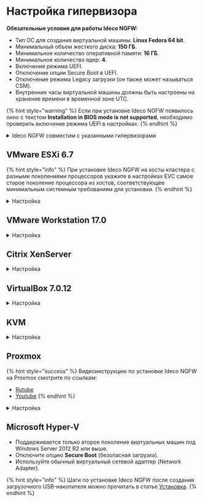 # Настройка гипервизора

**Обязательные условия для работы Ideco NGFW:**

* Тип ОС для создания виртуальной машины: **Linux Fedora 64 bit**.
* Минимальный объем жесткого диска: **150 ГБ**.
* Минимальное количество оперативной памяти: **16 ГБ**.
* Минимальное количество ядер: **4**.
* Включение режима UEFI.
* Отключение опции Secure Boot в UEFI.
* Отключение режима Legacy загрузки (он также может называться CSM).
* Внутренние часы виртуальной машины должны быть настроены на хранение времени в временной зоне UTC.

{% hint style="warning" %}
Если при установке Ideco NGFW появилось окно с текстом **Installation in BIOS mode is not supported**, необходимо проверить включение режима UEFI в настройках.
{% endhint %}

<details>
<summary>Ideco NGFW совместим с указанными гипервизорами</summary>

* Microsoft Hyper-V (2-го поколения).
* VMware (Workstation и ESXi) версии не ниже 6.5.0.
* VirtualBox версии не ниже 7.0.0.
* KVM версии не ниже 1.2.0.
* Proxmox VE.
* Citrix XenServer.

</details>


## VMware ESXi 6.7

{% hint style="info" %}
При установке Ideco NGFW на хосты кластера с разными поколениями процессоров укажите в настройках EVC самое старое поколение процессора из хостов, соответствующее минимальным системным требованиям для установки.
{% endhint %}

<details>
<summary>Настройка</summary>

Перед установкой Ideco NGFW:
* Загрузите образ, скачанный с [MY.IDECO](https://my.ideco.ru/), на VMware ESXi. При настройке виртуальной машины потребуется указать его путь.
* Увеличьте размер видеопамяти для виртуальной машины до 16 МБ.
* Используйте виртуальные сетевые адаптеры **vmxnet3**.

1\. Создайте виртуальную машину:

![](/.gitbook/assets/specifics-of-hypervisor-settings4.png)

2\. Укажите **Имя** виртуальной машине и установите остальные настройки как на скриншоте:

 ![](/.gitbook/assets/specifics-of-hypervisor-settings5.png)

3\. Выберите хранилище для виртуальной машины:

![](/.gitbook/assets/specifics-of-hypervisor-settings6.png)

4\. Установите размер оперативной памяти **16ГБ** и размер диска **150ГБ**. После выберите в поле **CD/DVD Drive** Datastore ISO file и укажите путь к загрузочному образу:
   
![](/.gitbook/assets/specifics-of-hypervisor-settings7.png)

5\. Включите **UEFI** на вкладке **VM Options**, выбрав в поле **Firmware** EFI:

![](/.gitbook/assets/specifics-of-hypervisor-settings8.png)

6\. Нажмите **Finish**:

![](/.gitbook/assets/specifics-of-hypervisor-settings9.png)

</details>

## VMware Workstation 17.0

<details>
<summary>Настройка</summary>

Перед установкой Ideco NGFW:
* Увеличьте размер видеопамяти для виртуальной машины до 16 МБ.
* Используйте виртуальные сетевые адаптеры **vmxnet3**.

1\. Создайте виртуальную машину, нажав **Create a New Virtual Machine**:

![](/.gitbook/assets/specifics-of-hypervisor-settings12.png)

2\. Укажите загрузочный ISO-образ:

![](/.gitbook/assets/specifics-of-hypervisor-settings13.png)

3\. Выберите гостевую операционную систему **Linux** и в раскрывающемся списке укажите тип **Fedora 64-bit**:

![](/.gitbook/assets/specifics-of-hypervisor-settings14.png)

4\. Укажите имя виртуальной машины и директорию для создания виртуального диска:

![](/.gitbook/assets/specifics-of-hypervisor-settings15.png)

5\. Укажите размер вирутального жесткого диска **150ГБ**:
   
![](/.gitbook/assets/specifics-of-hypervisor-settings16.png)

6\. Выберите **Customize Hardware** для изменения настроек виртуальной машины:

![](/.gitbook/assets/specifics-of-hypervisor-settings17.png)

7\. Укажите размер виртуальной оперативной памяти **16384МБ**:

![](/.gitbook/assets/specifics-of-hypervisor-settings18.png)

8\. Укажите количество ядер процесса равное 4:

![](/.gitbook/assets/specifics-of-hypervisor-settings19.png)

9\. Выйдите из меню и нажмите **Finish** для окончания настройки:

![](/.gitbook/assets/specifics-of-hypervisor-settings20.png)

10\. Перейдите в окно виртуальной машины и нажмите **Edit virtual machine settings**:

![](/.gitbook/assets/specifics-of-hypervisor-settings21.png)

11\. Перейдите на вкладку **Options**:

![](/.gitbook/assets/specifics-of-hypervisor-settings22.png)

12\. Выберите опцию **Advanced** и установите для параметра Firmware Type значение **UEFI**:

![](/.gitbook/assets/specifics-of-hypervisor-settings23.png)

13\. Нажмите **OK** для завершения настройки виртуальной машины.

</details>

## Citrix XenServer

<details>
<summary>Настройка</summary>

Если xenserver не загружается с установочного образа:

1\. Выполните команду `xe vm-list`. Она отобразит список виртуальных машин на xenserver.

2\. Выберите виртуальную машину с NGFW и запомните ее UUID.

3\. Выполните команду. После этого начнется загрузка с установочного носителя:
``` 
xe vm-param-set uuid=<UUID> HVM-boot-policy=BIOS\ order HVM-boot-params:order=dc
```

</details>

## VirtualBox 7.0.12

<details>
<summary>Настройка</summary>

* По умолчанию при создании виртуальной машины создается 1 сетевая карта с типом подключения **NAT**.

1\. Укажите **Имя** виртуальной машины (ВМ), выберите директорию для ВМ и установите путь до загрузочного образа NGFW. Остальные параметры установите как на скриншоте:

![](/.gitbook/assets/specifics-of-hypervisor-settings24.png)

2\. Установите размер оперативной памяти ВМ (**16 ГБ**) и нажмите **Включить EFI**:
    
![](/.gitbook/assets/specifics-of-hypervisor-settings25.png)

3\. Создайте виртуальный жесткий диск под ВМ (Объем не меньше **150ГБ**):

![](/.gitbook/assets/specifics-of-hypervisor-settings26.png)

4\. Нажмите **Готово**

</details>

## KVM

<details>
<summary>Настройка</summary>

1\. При установке Ideco NGFW выберите тип операционной системы - **Fedora**

2\. На пятом шаге (virtm-manager) установки обязательно включите опцию **Проверить конфигурацию перед установкой** и нажмите кнопку **Готово**.

![](/.gitbook/assets/specifics-of-hypervisor-settings27.png)

3\. Для дисков и сетевых карт измените интерфейс на **virtio.**

4\. Для дисков используйте режим кеширования **writeback**, если диски хранятся в qcow2 или raw-файлах.\
Если нет - проконсультируйтесь у администратора хранилища или нашей технической поддержки относительно выбора режима кеширования.

5\. В появившемся окне на вкладке **Обзор** в поле Firmware выберите пункт **UEFI x86\_64:/usr/share/OVMF/OVMF\_CODE.fd**. Выбор этого пункта включит **UEFI** и выключит опцию **Secure Boot**.

![](/.gitbook/assets/specifics-of-hypervisor-settings28.png)

Если пункта **UEFI x86\_64:/usr/share/OVMF/OVMF\_CODE.fd** нет в списке, доустановите пакет ovmf. В Ubuntu этот пакет устанавливается командой `sudo apt install ovmf`.
</details>

## Proxmox

{% hint style="success" %}
Видеоинструкцию по установке Ideco NGFW на Proxmox смотрите по ссылкам:
* [Rutube](https://rutube.ru/video/33b94fd8c7ca7262da0f8f6282d75548/)
* [Youtube](https://youtu.be/ntYvS5Yz6dk?si=DK9VENP46g9DjcPE)
{% endhint %}

<details>
<summary>Настройка</summary>

1\. Нажмите **Создать ВМ**, введите имя машины:

![](/.gitbook/assets/proxmox.png)

2\. В разделе **ОС** выберите хранилище и заполните поля:

![](/.gitbook/assets/proxmox1.png)

* **ISO-образ** - образ с нужной версией NGFW.
* **Гостевая ОС**:
  * **Тип** - Linux.
  * **Версия** - 6.х - 2.0 Kernel.

3\. В разделе **Система** заполните поля:

![](/.gitbook/assets/proxmox2.png)

* **BIOS** - OVMF.
* **Хранилище EFI** - хранилище для UEFI-диска.
* **Предварительная загрузка ключей** - отключите опцию.

4\. В разделе **Диски** укажите нужный размер диска (не меньше 150 ГБ) и выберите хранилище для NGFW:

![](/.gitbook/assets/proxmox3.png)

Проверьте свободное место на диске.

5\. В разделе **Процессор** укажите количество сокетов и ядер (от четырех ядер) и выберите тип, который поддерживает SSE 4.2:

![](/.gitbook/assets/proxmox4.png)

6\. В разделе **Память** укажите объем оперативной памяти (не менее 16 ГБ):

![](/.gitbook/assets/proxmox5.png)

7\. В разделе **Сеть** в поле **Сетевой мост** выберите сетевой мост для локального интерфейса:

![](/.gitbook/assets/proxmox6.png)

Рекомендуем отключить опцию **Сетевой экран**, чтобы облегчить настройку и отладку файрвола в Ideco NGFW и избежать конфликтов обработки трафика.

8\. В разделе **Подтверждение** проверьте заданные настройки и нажмите **Готово**:

![](/.gitbook/assets/proxmox7.png)

Рекомендуем отключить опцию **Запуск после создания**, так как потребуется добавить еще одно сетевое устройство.

9\. Для работы NGFW также понадобится мост на сетевой интерфейс, чтобы получить доступ в интернет. Нажмите на созданную виртуальную машину, выберите **Оборудование -> Добавить -> Сетевое устройство** и добавьте мост, соответствующий выбранному ранее коммутатору:

![](/.gitbook/assets/proxmox8.png)

</details>

## Microsoft Hyper-V

* Поддерживается только второе поколение виртуальных машин под Windows Server 2012 R2 или выше.
* Отключите опцию **Secure Boot** (безопасная загрузка).
* Используйте обычный виртуальный сетевой адаптер (Network Adapter).

{% hint style="info" %}
Шаги по установке Ideco NGFW после создания загрузочного USB-накопителя можно прочитать в статье [Установка](installation-process.md).
{% endhint %}